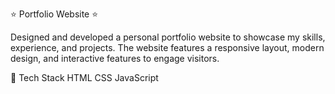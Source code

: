⭐ Portfolio Website ⭐

Designed and developed a personal portfolio website to showcase my skills, experience, and projects. The website features a responsive layout, modern design, and interactive features to engage visitors.
 
📌 Tech Stack
HTML  CSS JavaScript
